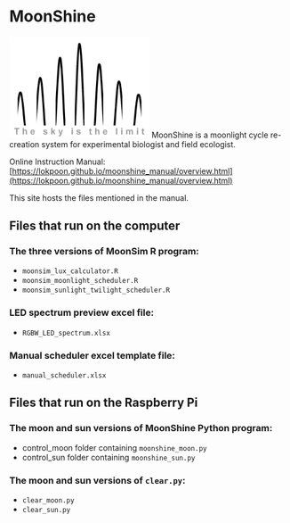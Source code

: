 # MoonShine
<img src="/others/logo.png" width=50% height=50%>
MoonShine is a moonlight cycle re-creation system for experimental biologist and field ecologist.

Online Instruction Manual: [https://lokpoon.github.io/moonshine_manual/overview.html](https://lokpoon.github.io/moonshine_manual/overview.html)

This site hosts the files mentioned in the manual.
## Files that run on the computer
### The three versions of MoonSim R program:
- `moonsim_lux_calculator.R`
- `moonsim_moonlight_scheduler.R`
- `moonsim_sunlight_twilight_scheduler.R`
### LED spectrum preview excel file:
- `RGBW_LED_spectrum.xlsx`
### Manual scheduler excel template file:
- `manual_scheduler.xlsx`
## Files that run on the Raspberry Pi
### The moon and sun versions of MoonShine Python program:
- control_moon folder containing `moonshine_moon.py`
- control_sun folder containing `moonshine_sun.py`
### The moon and sun versions of `clear.py`:
- `clear_moon.py`
- `clear_sun.py`